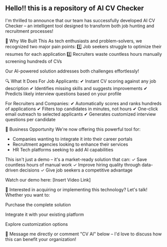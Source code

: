 ## Hello!! this is a repository of AI CV Checker
I'm thrilled to announce that our team has successfully developed AI CV Checker – an intelligent tool designed to transform both job hunting and recruitment processes!

🌟 Why We Built This
As tech enthusiasts and problem-solvers, we recognized two major pain points:
1️⃣ Job seekers struggle to optimize their resumes for each application
2️⃣ Recruiters waste countless hours manually screening hundreds of CVs

Our AI-powered solution addresses both challenges effortlessly!

🔍 What It Does
For Job Applicants:
✔ Instant CV scoring against any job description
✔ Identifies missing skills and suggests improvements
✔ Predicts likely interview questions based on your profile

For Recruiters and Companies:
✔ Automatically scores and ranks hundreds of applications
✔ Filters top candidates in minutes, not hours
✔ One-click email outreach to selected applicants
✔ Generates customized interview questions per candidate

💼 Business Opportunity
We're now offering this powerful tool for:
* Companies wanting to integrate it into their career portals
* Recruitment agencies looking to enhance their services
* HR Tech platforms seeking to add AI capabilities

This isn't just a demo – it's a market-ready solution that can:
✓ Save countless hours of manual work
✓ Improve hiring quality through data-driven decisions
✓ Give job seekers a competitive advantage

Watch our demo here: [Insert Video Link]

💬 Interested in acquiring or implementing this technology? Let's talk! Whether you want to:

Purchase the complete solution

Integrate it with your existing platform

Explore customization options

📩 Message me directly or comment "CV AI" below – I'd love to discuss how this can benefit your organization!
